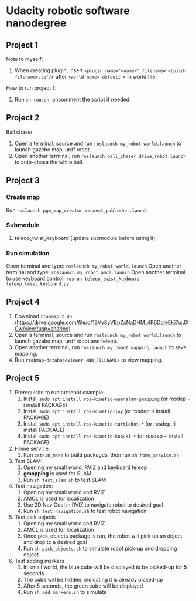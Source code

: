 # Udacity robotic software nanodegree

## Project 1
Note to myself:
1. When creating plugin, insert `<plugin name='<name>' filename='<build-filename>.so'/>` after `<world name='default'>` in world file.

How to run project 1:
1. Run `sh run.sh`, uncomment the script if needed.

## Project 2
Ball chaser
1. Open a terminal, source and run `roslaunch my_robot world.launch` to launch gazebo map, urdf robot.
2. Open another terminal, run `roslaunch ball_chaser drive_robot.launch` to auto-chase the white ball.

## Project 3
### Create map
Run `roslaunch pgm_map_creator request_publisher.launch`

### Submodule
1. teleop_twist_keyboard (update submodule before using it)

### Run simulation
Open terminal and type:
`roslaunch my_robot world.launch`
Open another terminal and type:
`roslaunch my_robot amcl.launch`
Open another terminal to use keyboard control:
`rosrun teleop_twist_keyboard teleop_twist_keyboard.py`

## Project 4
1. Download `rtabmap_2.db` (https://drive.google.com/file/d/1SVv8yVBpZxNaDHM_4R6DqleEk7AsJXCw/view?usp=sharing).
2. Open a terminal, source and run `roslaunch my_robot world.launch` to launch gazebo map, urdf robot and teleop.
3. Open another terminal, run `roslaunch my_robot mapping.launch` to save mapping.
4. Run `rtabmap-databaseViewer <DB_FILENAME>` to view mapping.

## Project 5
1. Prerequisite to run turtlebot example:
    1. Install `sudo apt install ros-kinetic-openslam-gmapping` (or rosdep -i install PACKAGE)
    2. Install `sudo apt install ros-kinetic-joy` (or rosdep -i install PACKAGE)
    3. Install `sudo apt install ros-kinetic-turtlebot-*` (or rosdep -i install PACKAGE)
    4. Install `sudo apt install ros-kinetic-kobuki-*` (or rosdep -i install PACKAGE)
2. Home service:
    1. Run `catkin_make` to build packages, then run `sh home_service.sh`
3. Test SLAM:
    1. Opening my small world, RVIZ and keyboard teleop
    2. <b>gmapping</b> is used for SLAM
    3. Run `sh test_slam.sh` to test SLAM
4. Test navigation:
    1. Opening my small world and RVIZ
    2. AMCL is used for localization
    3. Use 2D Nav Goal in RVIZ to navigate robot to desired goal
    4. Run `sh test_navigation.sh` to test robot navigation
5. Test pick objects
    1. Opening my small world and RVIZ
    2. AMCL is used for localization
    3. Once pick_objects package is run, the robot will pick up an object and drop to a desired goal
    4. Run `sh pick_objects.sh` to simulate robot pick-up and dropping object
6. Test adding markers
    1. In small world, the blue cube will be displayed to be picked-up for 5 seconds
    2. The cube will be hidden, indicating it is already picked-up
    3. After 5 seconds, the green cube will be displayed
    4. Run `sh add_markers.sh` to simulate
